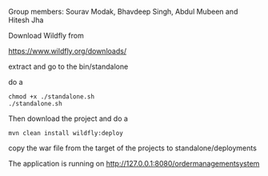 Group members: Sourav Modak, Bhavdeep Singh, Abdul Mubeen and Hitesh Jha

Download Wildfly from 

https://www.wildfly.org/downloads/

extract and go to the bin/standalone

do a 

```
chmod +x ./standalone.sh
./standalone.sh
```

Then download the project and do a
```
mvn clean install wildfly:deploy
```
copy the war file from the target of the projects to standalone/deployments

The application is running on 
http://127.0.0.1:8080/ordermanagementsystem
